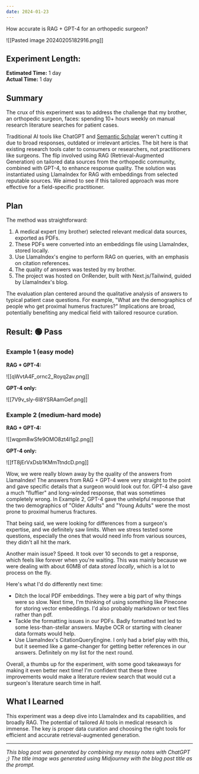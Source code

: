 ```yaml
---
date: 2024-01-23
---
```

How accurate is RAG + GPT-4 for an orthopedic surgeon?

![[Pasted image 20240205182916.png]]
## **Experiment Length:**

**Estimated Time:** 1 day  
**Actual Time:** 1 day

## **Summary**

The crux of this experiment was to address the challenge that my brother, an orthopedic surgeon, faces: spending 10+ hours weekly on manual research literature searches for patient cases.

Traditional AI tools like ChatGPT and [Semantic Scholar](https://www.semanticscholar.org/) weren't cutting it due to broad responses, outdated or irrelevant articles. The bit here is that existing research tools cater to consumers or researchers, not practitioners like surgeons. The flip involved using RAG (Retrieval-Augmented Generation) on tailored data sources from the orthopedic community, combined with GPT-4, to enhance response quality. The solution was instantiated using LlamaIndex for RAG with embeddings from selected reputable sources. We aimed to see if this tailored approach was more effective for a field-specific practitioner.

## **Plan**

The method was straightforward:

1. A medical expert (my brother) selected relevant medical data sources, exported as PDFs.
2. These PDFs were converted into an embeddings file using LlamaIndex, stored locally.
3. Use LlamaIndex's engine to perform RAG on queries, with an emphasis on citation references.
4. The quality of answers was tested by my brother.
5. The project was hosted on OnRender, built with Next.js/Tailwind, guided by LlamaIndex's blog.

The evaluation plan centered around the qualitative analysis of answers to typical patient case questions. For example, "What are the demographics of people who get proximal humerus fractures?" Implications are broad, potentially benefiting any medical field with tailored resource curation.

## **Result: 🟢 Pass**

### Example 1 (easy mode)

**RAG + GPT-4:**

![[qWvtA4F_ornc2_Royq2av.png]]

**GPT-4 only:**

![[7V9v_sly-6I8YSRAamGef.png]]

### Example 2 (medium-hard mode)

**RAG + GPT-4:**

![[wqpm8wSfe9OMO8zt4I1g2.png]]

**GPT-4 only:**

![[fT8jErVxDsb1KMmTtndcD.png]]

Wow, we were really blown away by the quality of the answers from LlamaIndex! The answers from RAG + GPT-4 were very straight to the point and gave specific details that a surgeon would look out for. GPT-4 also gave a much "fluffier" and long-winded response, that was sometimes completely wrong. In Example 2, GPT-4 gave the unhelpful response that the two demographics of "Older Adults" and "Young Adults" were the most prone to proximal humerus fractures.

That being said, we were looking for differences from a surgeon's expertise, and we definitely saw limits. When we stress tested some questions, especially the ones that would need info from various sources, they didn't all hit the mark.

Another main issue? Speed. It took over 10 seconds to get a response, which feels like forever when you're waiting. This was mainly because we were dealing with about 60MB of data _stored locally_, which is a lot to process on the fly.

Here's what I'd do differently next time:

- Ditch the local PDF embeddings. They were a big part of why things were so slow. Next time, I'm thinking of using something like Pinecone for storing vector embeddings. I'd also probably markdown or text files rather than pdf.
- Tackle the formatting issues in our PDFs. Badly formatted text led to some less-than-stellar answers. Maybe OCR or starting with cleaner data formats would help.
- Use LlamaIndex's CitationQueryEngine. I only had a brief play with this, but it seemed like a game-changer for getting better references in our answers. Definitely on my list for the next round.

Overall, a thumbs up for the experiment, with some good takeaways for making it even better next time! I'm confident that these three improvements would make a literature review search that would cut a surgeon's literature search time in half.

## **What I Learned**

This experiment was a deep dive into LlamaIndex and its capabilities, and broadly RAG. The potential of tailored AI tools in medical research is immense. The key is proper data curation and choosing the right tools for efficient and accurate retrieval-augmented generation.

---

_This blog post was generated by combining my messy notes with ChatGPT ;) The title image was generated using Midjourney with the blog post title as the prompt._

